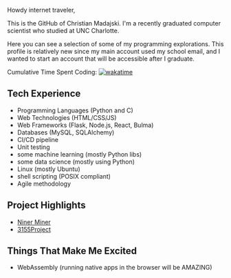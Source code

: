 Howdy internet traveler,

This is the GitHub of Christian Madajski.
I'm a recently graduated computer scientist who studied at UNC Charlotte.

Here you can see a selection of some of my programming explorations. This profile is
relatively new since my main account used my school email, and I wanted to start 
an account that will be accessible after I graduate.

Cumulative Time Spent Coding: [![wakatime](https://wakatime.com/badge/user/510092ca-a9b8-48f5-bf50-9b05005ef525.svg)](https://wakatime.com/@510092ca-a9b8-48f5-bf50-9b05005ef525)

## Tech Experience
- Programming Languages (Python and C)
- Web Technologies (HTML/CSS/JS)
- Web Frameworks (Flask, Node.js, React, Bulma)
- Databases (MySQL, SQLAlchemy)
- CI/CD pipeline
- Unit testing
- some machine learning (mostly Python libs)
- some data science (mostly using Python)
- Linux (mostly Ubuntu)
- shell scripting (POSIX compliant)
- Agile methodology

## Project Highlights
- [Niner Miner](https://github.com/cmadajski/niner_miner)
- [3155Project](https://github.com/cmadajski/3155Project)
 
 ## Things That Make Me Excited
 - WebAssembly (running native apps in the browser will be AMAZING)
